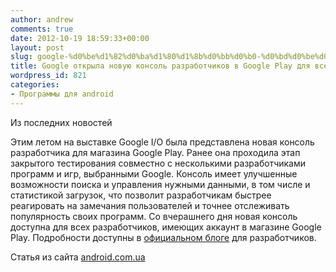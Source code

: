 ```yaml
---
author: andrew
comments: true
date: 2012-10-19 18:59:33+00:00
layout: post
slug: google-%d0%be%d1%82%d0%ba%d1%80%d1%8b%d0%bb%d0%b0-%d0%bd%d0%be%d0%b2%d1%83%d1%8e-%d0%ba%d0%be%d0%bd%d1%81%d0%be%d0%bb%d1%8c-%d1%80%d0%b0%d0%b7%d1%80%d0%b0%d0%b1%d0%be%d1%82%d1%87%d0%b8%d0%ba%d0%be
title: Google открыла новую консоль разработчиков в Google Play для всех желающих
wordpress_id: 821
categories:
- Программы для android
---
```


Из последних новостей





Этим летом на выставке Google I/O была представлена новая консоль разработчика для магазина Google Play. Ранее она проходила этап закрытого тестирования совместно с несколькими разработчиками программ и игр, выбранными Google. Консоль имеет улучшенные возможности поиска и управления нужными данными, в том числе и статистикой загрузок, что позволит разработчикам быстрее реагировать на замечания пользователей и точнее отслеживать популярность своих программ. Со вчерашнего дня новая консоль доступна для всех разработчиков, имеющих аккаунт в магазине Google Play. Подробности доступны в [официальном блоге](http://android-developers.blogspot.com/2012/10/new-google-play-developer-console.html) для разработчиков.





Статья из сайта [android.com.ua](http://android.com.ua/development/18922-google-otkryla-novuyu-konsol-razrabotchikov-v-google-play-dlya-vsex-zhelayushhix.html)

